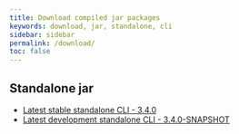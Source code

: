```yaml
---
title: Download compiled jar packages
keywords: download, jar, standalone, cli
sidebar: sidebar
permalink: /download/
toc: false
---
```


## Standalone jar
* [Latest stable standalone CLI - 3.4.0](/content/archive/graphwalker-cli-3.4.0.jar)
* [Latest development standalone CLI - 3.4.0-SNAPSHOT](/content/archive/graphwalker-cli-3.4.0-SNAPSHOT.jar)
